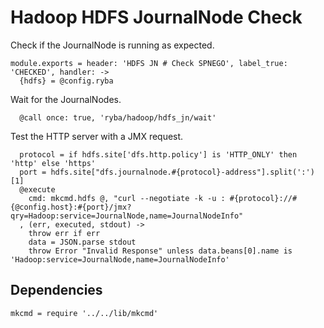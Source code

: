
# Hadoop HDFS JournalNode Check

Check if the JournalNode is running as expected.

    module.exports = header: 'HDFS JN # Check SPNEGO', label_true: 'CHECKED', handler: ->
      {hdfs} = @config.ryba

Wait for the JournalNodes.

      @call once: true, 'ryba/hadoop/hdfs_jn/wait'

Test the HTTP server with a JMX request.

      protocol = if hdfs.site['dfs.http.policy'] is 'HTTP_ONLY' then 'http' else 'https'
      port = hdfs.site["dfs.journalnode.#{protocol}-address"].split(':')[1]
      @execute
        cmd: mkcmd.hdfs @, "curl --negotiate -k -u : #{protocol}://#{@config.host}:#{port}/jmx?qry=Hadoop:service=JournalNode,name=JournalNodeInfo"
      , (err, executed, stdout) ->
        throw err if err
        data = JSON.parse stdout
        throw Error "Invalid Response" unless data.beans[0].name is 'Hadoop:service=JournalNode,name=JournalNodeInfo'

## Dependencies

    mkcmd = require '../../lib/mkcmd'

